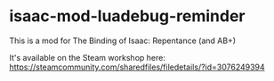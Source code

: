 # isaac-mod-luadebug-reminder

This is a mod for The Binding of Isaac: Repentance (and AB+)

It's available on the Steam workshop here: https://steamcommunity.com/sharedfiles/filedetails/?id=3076249394